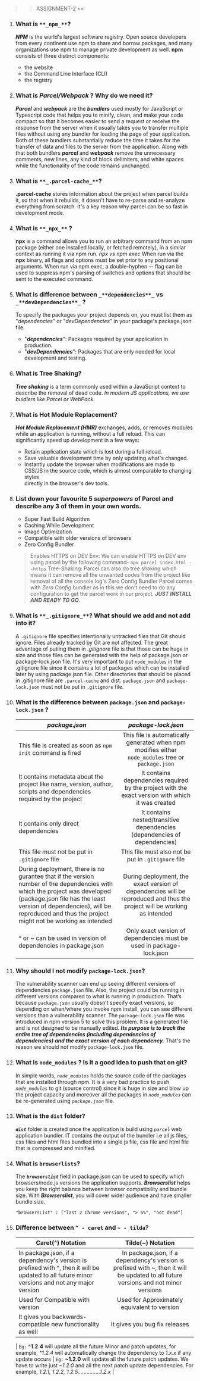>> ASSIGNMENT-2 <<

1. ### What is `**_npm_**`?
    **_NPM_** is the world's largest software registry. Open source developers from every continent use npm to share and borrow packages, and many organizations use npm to manage private development as well.
    **npm** consists of three distinct components:
      * the website
      * the Command Line Interface (CLI)
      * the registry

2. ### What is _**Parcel/Webpack**_ ? Why do we need it?
    _**Parcel**_ and _**webpack**_ are the ***__bundlers__*** used mostly for JavaScript or Typescript code that helps you to minify, clean, and make your code compact so that it becomes easier to send a request or receive the response from the server when it usually takes you to transfer multiple files without using any bundler for loading the page of your application. Both of these bundlers substantially reduce the time it takes for the transfer of data and files to the server from the application. Along with that both bundlers _**parcel**_ and _**webpack**_ remove the unnecessary comments, new lines, any kind of block delimiters, and white spaces while the functionality of the code remains unchanged.

3. ### What is `**_.parcel-cache_**`?
    **.parcel-cache** stores information about the project when parcel builds it, so that when it rebuilds, it doesn't have to re-parse and re-analyze everything from scratch. It's a key reason why parcel can be so fast in development mode.

4. ### What is `**_npx_**` ?
    **npx** is a command allows you to run an arbitrary command from an npm package (either one installed locally, or fetched remotely), in a similar context as running it via npm run.
    _npx vs npm exec_
    When run via the **npx** binary, all flags and options must be set prior to any positional arguments. When run via npm exec, a double-hyphen -- flag can be used to suppress npm's parsing of switches and options that should be sent to the executed command.

5. ### What is difference between `_**dependencies**_` vs `_**devDependencies**_` ?
    To specify the packages your project depends on, you must list them as "_dependencies_" or "_devDependencies_" in your package's package.json file.
      * "**_dependencies_**": Packages required by your application in production.
      * "**_devDependencies_**": Packages that are only needed for local development and testing.

6. ### What is **Tree Shaking**?
    _**Tree shaking**_ is a term commonly used within a JavaScript context to describe the removal of dead code.
    _In modern JS applications, we use buldlers like Parcel or WebPack._

7. ### What is **Hot Module Replacement**?
    **_Hot Module Replacement (HMR)_** exchanges, adds, or removes modules while an application is running, without a full reload. This can significantly speed up development in a few ways:
      
      * Retain application state which is lost during a full reload.
      * Save valuable development time by only updating what's changed.
      * Instantly update the browser when modifications are made to CSS/JS in the source code, which is almost comparable to changing styles    
        directly in the browser's dev tools.
8. ### List down your favourite 5 _superpowers_ of **Parcel** and describe any 3 of them in your own words.
    * Super Fast Build Algorithm
    * Caching While Development
    * Image Optimization
    * Compatible with older versions of browsers
    * Zero Config Bundler

    >Enables HTTPS on DEV Env:
      We can enable HTTPS on DEV env using parcel by the following command-
        `npx parcel index.html --https`
    >Tree-Shaking:
      Parcel can also do tree shaking which means it can remove all the unwanted codes from the project like removal of all the console.log's
    >Zero Config Bundler
      Parcel comes with _Zero Config_ bundler as in this we don't need to do any configuration to get the parcel work in our project. **_JUST INSTALL AND READY TO GO_**.

9. ### What is `**_.gitignore_**`? What should we add and not add into it?
    A `.gitignore` file specifies intentionally untracked files that Git should ignore. Files already tracked by Git are not affected. The great advantage of putiing them in *.gitignore* file is that those can be huge in size and those files can be generated with the help of package.json or package-lock.json file. It's very important to put `node_modules` in the .gitignore file since it contains a lot of packages which can be installed later by using package.json file. Other directories that should be placed in .gitignore file are `.parcel-cache` and dist. `package.json` and `package-lock.json` must not be put in `.gitignore` file.

10. ### What is the difference between **`package.json`** and **`package-lock.json`** ?
    | **_package.json_**    | **_package-lock.json_**    | 
    | -------------   |:-------------:       |
    | This file is created as soon as `npm init` command is fired | This file is automatically generated when npm modifies either `node_modules` tree or `package.json` |
    | It contains metadata about the project like name, version, author, scripts and dependencies required by the project  | It contains dependencies required by the project with the exact version with which it was created |
    | It contains only direct dependencies | It contains nested/transitive dependencies (dependencies of dependencies) | 
    | This file must not be put in `.gitignore` file |  This file must also not be put in `.gitignore` file |
    | During deployment, there is no gurantee that if the version number of the dependencies with which the project was developed (package.json file has the least version of dependencies), will be reproduced and thus the project might not be working as intended | During deployment, the exact version of dependencies will be reproduced and thus the project will be working as intended | 
    | ^ or ~ can be used in version of dependencies in package.json | Only exact version of dependencies must be used in package-lock.json |
    
11. ### Why should I not modify `package-lock.json`?
    The vulnerability scanner can end up seeing different versions of dependencies `package.json` file. Also, the project could be running in  different versions compared to what is running in production. That’s because `package.json` usually doesn’t specify exact versions, so depending on when/where you invoke npm install, you can see different versions than a vulnerability scanner. The `package-lock.json` file was introduced in npm version 5 to solve this problem. It is a generated file and is not designed to be manually edited. **_Its purpose is to track the entire tree of dependencies (including dependencies of dependencies) and the exact version of each dependency._** That's the reason we should not modify `package-lock.json` file.

12. ### What is **`node_modules`** ? Is it a good idea to push that on git?
    In simple words, _`node_modules`_ holds the source code of the packages that are installed through npm. It is a very bad practice to push _`node_modules`_ to git (source control) since it is huge in size and blow up the project capacity and moreover all the packages in _`node_modules`_ can be re-generated using _`package.json`_ file. 

13. ### What is the **`dist`** folder?
    **_`dist`_** folder is created once the application is build using _`parcel`_ web application bundler. IT contains the output of the bundler i.e all js files, css files and html files bundled into a single js file, css file and html file that is compressed and minified.

14. ### What is **`browserlists`**?
    The  **_`browserslist`_** field in package.json can be used to specify which browsers/node.js versions the application supports. **_Browserslist_** helps you keep the right balance between browser compatibility and bundle size. With **_Browserslist_**, you will cover wider audience and have smaller bundle size.
    ```
    "browsersList" : ["last 2 Chrome versions", "> 5%", "not dead"]

    ```

15. ### Difference between **`^ - caret`** and **`~ - tilda`**?
    | Caret(^) Notation | Tilde(~) Notation | 
    | --- | :----: | 
    | In package.json, if a dependency's version is prefixed with ^, then it will be updated to all future minor versions and not any major version | In package.json, if a dependency's version is prefixed with ~, then it will be updated to all future versions and not minor versions | 
    | Used for Compatible with version | Used for Approximately equivalent to version |
    | It gives you backwards-compatible new functionality as well | It gives you bug fix releases |

    | `Eg:` **^1.2.4** will update all the future Minor and patch updates, for example, _^1.2.4_ will automatically change the dependency to _1.x.x_ if any update occurs | `Eg:` **~1.2.0** will update all the future patch updates. We have to write just _~1.2.0_ and all the next patch update dependencies. For example, _1.2.1, 1.2.2, 1.2.5……………1.2.x_ |

